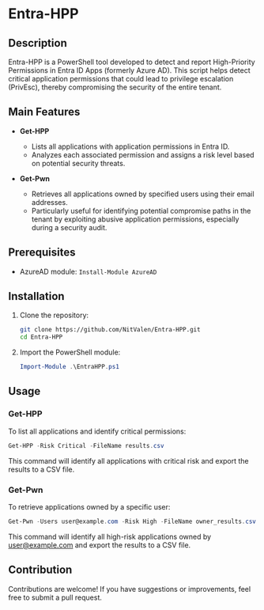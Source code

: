# Entra-HPP

## Description

Entra-HPP is a PowerShell tool developed to detect and report High-Priority Permissions in Entra ID Apps (formerly Azure AD). This script helps detect critical application permissions that could lead to privilege escalation (PrivEsc), thereby compromising the security of the entire tenant.

## Main Features

- **Get-HPP**
  - Lists all applications with application permissions in Entra ID.
  - Analyzes each associated permission and assigns a risk level based on potential security threats.

- **Get-Pwn**
  - Retrieves all applications owned by specified users using their email addresses.
  - Particularly useful for identifying potential compromise paths in the tenant by exploiting abusive application permissions, especially during a security audit.

## Prerequisites

- AzureAD module: `Install-Module AzureAD`

## Installation

1. Clone the repository:
    ```bash
    git clone https://github.com/NitValen/Entra-HPP.git
    cd Entra-HPP
    ```

2. Import the PowerShell module:
    ```powershell
    Import-Module .\EntraHPP.ps1
    ```

## Usage

### Get-HPP

To list all applications and identify critical permissions:  

```powershell
Get-HPP -Risk Critical -FileName results.csv
```

This command will identify all applications with critical risk and export the results to a CSV file.

### Get-Pwn

To retrieve applications owned by a specific user:  

```powershell
Get-Pwn -Users user@example.com -Risk High -FileName owner_results.csv
```

This command will identify all high-risk applications owned by user@example.com and export the results to a CSV file.

## Contribution

Contributions are welcome! If you have suggestions or improvements, feel free to submit a pull request.
